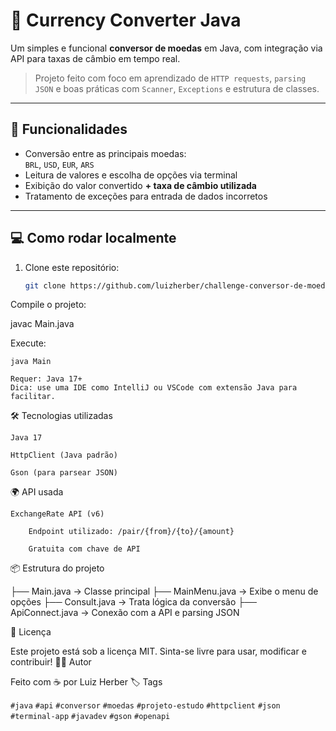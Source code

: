 # 💸 Currency Converter Java

Um simples e funcional **conversor de moedas** em Java, com integração via API para taxas de câmbio em tempo real.

> Projeto feito com foco em aprendizado de `HTTP requests`, `parsing JSON` e boas práticas com `Scanner`, `Exceptions` e estrutura de classes.

---

## 🚀 Funcionalidades

- Conversão entre as principais moedas:  
  `BRL`, `USD`, `EUR`, `ARS`
- Leitura de valores e escolha de opções via terminal
- Exibição do valor convertido **+ taxa de câmbio utilizada**
- Tratamento de exceções para entrada de dados incorretos

---

## 💻 Como rodar localmente

1. Clone este repositório:
   ```bash
   git clone https://github.com/luizherber/challenge-conversor-de-moedas.git


Compile o projeto:

javac Main.java

Execute:

    java Main

    Requer: Java 17+
    Dica: use uma IDE como IntelliJ ou VSCode com extensão Java para facilitar.

🛠️ Tecnologias utilizadas

    Java 17

    HttpClient (Java padrão)

    Gson (para parsear JSON)

🌍 API usada

    ExchangeRate API (v6)

        Endpoint utilizado: /pair/{from}/{to}/{amount}

        Gratuita com chave de API

📦 Estrutura do projeto

├── Main.java           → Classe principal
├── MainMenu.java       → Exibe o menu de opções
├── Consult.java        → Trata lógica da conversão
├── ApiConnect.java     → Conexão com a API e parsing JSON

📝 Licença

Este projeto está sob a licença MIT.
Sinta-se livre para usar, modificar e contribuir!
🙋‍♂️ Autor

Feito com ☕ por Luiz Herber
🏷️ Tags

`#java` `#api` `#conversor` `#moedas` `#projeto-estudo`
`#httpclient` `#json` `#terminal-app` `#javadev` `#gson` `#openapi`